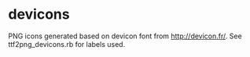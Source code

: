 # devicons
PNG icons generated based on devicon font from http://devicon.fr/. See ttf2png_devicons.rb for labels used.
